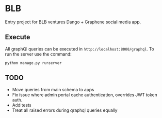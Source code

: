 # BLB

Entry project for BLB ventures Dango + Graphene social media app.

## Execute

All graphQl queries can be executed in `http://localhost:8000/graphql`. To run the server use the command:

`python manage.py runserver`

## TODO

- Move queries from main schema to apps
- Fix issue where admin portal cache authentication, overrides JWT token auth. 
- Add tests
- Treat all raised errors during qraphql queries equally